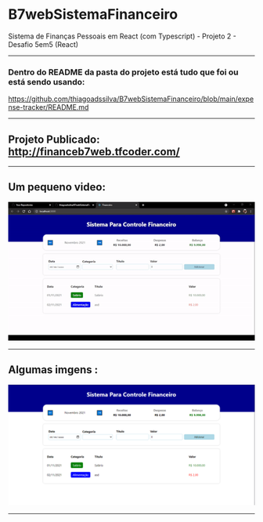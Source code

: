 # B7webSistemaFinanceiro

Sistema de Finanças Pessoais em React (com Typescript) - Projeto 2 - Desafio 5em5 (React)

<hr>

### Dentro do <b>README</b> da pasta do projeto está tudo que foi ou está sendo usando:

https://github.com/thiagoadssilva/B7webSistemaFinanceiro/blob/main/expense-tracker/README.md

<hr>

## Projeto Publicado: http://financeb7web.tfcoder.com/

<hr>

## Um pequeno video:

<img src="images/ezgif.com-gif-maker.gif" />

<hr>

## Algumas imgens :

![Tela Principal](images/01.PNG)

<hr>
